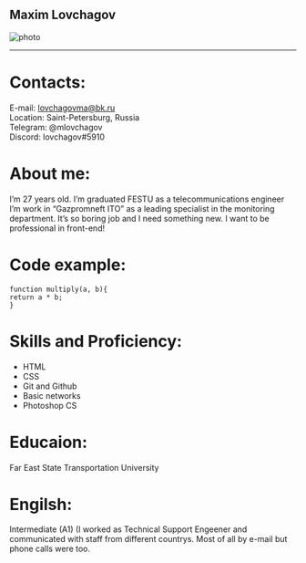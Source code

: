 ## Maxim Lovchagov
![photo](https://sun9-59.userapi.com/s/v1/if1/j-NBDoFikEpLr_a_1JbKXA3OvajmZvico2zEvWcwQstlhg4VKF6lmWXYiglQdx4_g4Fwkyov.jpg?size=2560x1703&quality=96&type=album "Мое фото")
***

# Contacts:
E-mail: lovchagovma@bk.ru  
Location: Saint-Petersburg, Russia  
Telegram: @mlovchagov  
Discord: lovchagov#5910  

# About me:
I’m 27 years old. I’m graduated FESTU as a telecommunications engineer I’m work in “Gazpromneft ITO” as a leading specialist in the monitoring department. It’s so boring job and I need
something new. I want to be professional in front-end!

# Code example:

```
function multiply(a, b){
return a * b;
}
```

# Skills and Proficiency:

* HTML
* CSS
* Git and Github
* Basic networks
* Photoshop CS

# Educaion:

Far East State Transportation University

# Engilsh:

Intermediate (A1) (I worked as Technical Support Engeener and communicated with staff from
different countrys. Most of all by e-mail but phone calls were too.







